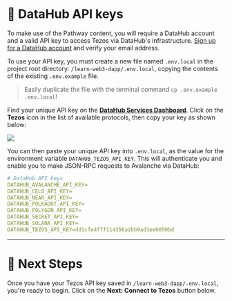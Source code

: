 # 🧩 DataHub API keys

To make use of the Pathway content, you will require a DataHub account and a valid API key to access Tezos via DataHub's infrastructure. [Sign up for a DataHub account](https://datahub.figment.io/sign_up) and verify your email address.

To use your API key, you must create a new file named `.env.local` in the project root directory: `/learn-web3-dapp/.env.local`, copying the contents of the existing `.env.example` file.

> Easily duplicate the file with the terminal command `cp .env.example .env.local`!

Find your unique API key on the [**DataHub Services Dashboard**](https://datahub.figment.io/). Click on the **Tezos** icon in the list of available protocols, then copy your key as shown below:

![](https://raw.githubusercontent.com/figment-networks/learn-web3-dapp/main/markdown/__images__/tezos/tezos-setup.gif)

You can then paste your unique API key into `.env.local`, as the value for the environment variable `DATAHUB_TEZOS_API_KEY`. This will authenticate you and enable you to make JSON-RPC requests to Avalanche via DataHub:

```yaml
# DataHub API keys
DATAHUB_AVALANCHE_API_KEY=
DATAHUB_CELO_API_KEY=
DATAHUB_NEAR_API_KEY=
DATAHUB_POLKADOT_API_KEY=
DATAHUB_POLYGON_API_KEY=
DATAHUB_SECRET_API_KEY=
DATAHUB_SOLANA_API_KEY=
DATAHUB_TEZOS_API_KEY=dd1cfe4f7f114356a2bb9ad1ee6050bd
```

---

# 👣 Next Steps

Once you have your Tezos API key saved in `/learn-web3-dapp/.env.local`, you're ready to begin.
Click on the **Next: Connect to Tezos** button below.
